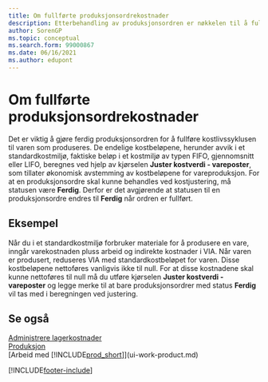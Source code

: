 ```yaml
---
title: Om fullførte produksjonsordrekostnader
description: Etterbehandling av produksjonsordren er nøkkelen til å fullføre kostlivssyklusen for en produksjonsvare. Endelige kostnader beregnes i kjørselen Juster kostverdi – vareposter.
author: SorenGP
ms.topic: conceptual
ms.search.form: 99000867
ms.date: 06/16/2021
ms.author: edupont
---
```

# <a name="about-finished-production-order-costs"></a>Om fullførte produksjonsordrekostnader

Det er viktig å gjøre ferdig produksjonsordren for å fullføre kostlivssyklusen til varen som produseres. De endelige kostbeløpene, herunder avvik i et standardkostmiljø, faktiske beløp i et kostmiljø av typen FIFO, gjennomsnitt eller LIFO, beregnes ved hjelp av kjørselen **Juster kostverdi - vareposter**, som tillater økonomisk avstemming av kostbeløpene for vareproduksjon. For at en produksjonsordre skal kunne behandles ved kostjustering, må statusen være **Ferdig**. Derfor er det avgjørende at statusen til en produksjonsordre endres til **Ferdig** når ordren er fullført.  

## <a name="example"></a>Eksempel

Når du i et standardkostmiljø forbruker materiale for å produsere en vare, inngår varekostnaden pluss arbeid og indirekte kostnader i VIA. Når varen er produsert, reduseres VIA med standardkostbeløpet for varen. Disse kostbeløpene nettoføres vanligvis ikke til null. For at disse kostnadene skal kunne nettoføres til null må du utføre kjørselen **Juster kostverdi - vareposter** og legge merke til at bare produksjonsordrer med status **Ferdig** vil tas med i beregningen ved justering.  

## <a name="see-also"></a>Se også

[Administrere lagerkostnader](finance-manage-inventory-costs.md)  
[Produksjon](production-manage-manufacturing.md)  
[Arbeid med [!INCLUDE[prod_short](includes/prod_short.md)]](ui-work-product.md)


[!INCLUDE[footer-include](includes/footer-banner.md)]
